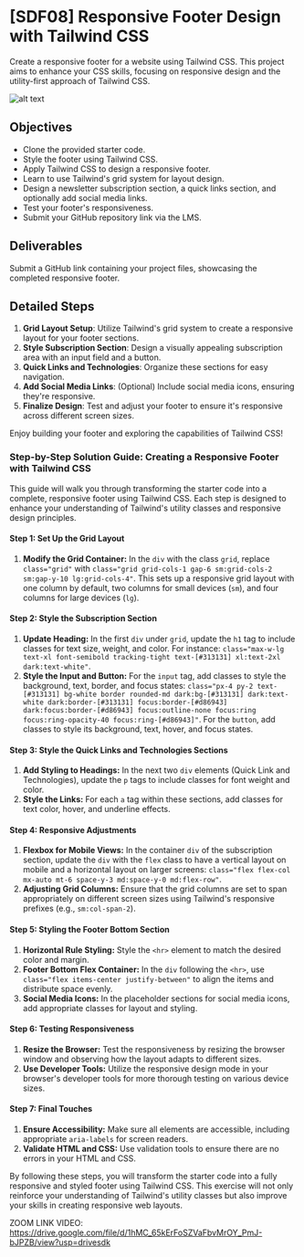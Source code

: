 # [SDF08] Responsive Footer Design with Tailwind CSS

Create a responsive footer for a website using Tailwind CSS. This project aims to enhance your CSS skills, focusing on responsive design and the utility-first approach of Tailwind CSS.

![alt text](Footer.png)

## Objectives
- Clone the provided starter code.
- Style the footer using Tailwind CSS.
- Apply Tailwind CSS to design a responsive footer.
- Learn to use Tailwind's grid system for layout design.
- Design a newsletter subscription section, a quick links section, and optionally add social media links.
- Test your footer's responsiveness.
- Submit your GitHub repository link via the LMS.

## Deliverables
Submit a GitHub link containing your project files, showcasing the completed responsive footer.

## Detailed Steps
1. **Grid Layout Setup**: Utilize Tailwind's grid system to create a responsive layout for your footer sections.
2. **Style Subscription Section**: Design a visually appealing subscription area with an input field and a button.
3. **Quick Links and Technologies**: Organize these sections for easy navigation.
4. **Add Social Media Links**: (Optional) Include social media icons, ensuring they're responsive.
5. **Finalize Design**: Test and adjust your footer to ensure it's responsive across different screen sizes.

Enjoy building your footer and exploring the capabilities of Tailwind CSS!


### Step-by-Step Solution Guide: Creating a Responsive Footer with Tailwind CSS

This guide will walk you through transforming the starter code into a complete, responsive footer using Tailwind CSS. Each step is designed to enhance your understanding of Tailwind's utility classes and responsive design principles.
#### Step 1: Set Up the Grid Layout

1. **Modify the Grid Container:** In the `div` with the class `grid`, replace `class="grid"` with `class="grid grid-cols-1 gap-6 sm:grid-cols-2 sm:gap-y-10 lg:grid-cols-4"`. This sets up a responsive grid layout with one column by default, two columns for small devices (`sm`), and four columns for large devices (`lg`).
#### Step 2: Style the Subscription Section

1. **Update Heading:** In the first `div` under `grid`, update the `h1` tag to include classes for text size, weight, and color. For instance: `class="max-w-lg text-xl font-semibold tracking-tight text-[#313131] xl:text-2xl dark:text-white"`.
2. **Style the Input and Button:** For the `input` tag, add classes to style the background, text, border, and focus states: `class="px-4 py-2 text-[#313131] bg-white border rounded-md dark:bg-[#313131] dark:text-white dark:border-[#313131] focus:border-[#d86943] dark:focus:border-[#d86943] focus:outline-none focus:ring focus:ring-opacity-40 focus:ring-[#d86943]"`. For the `button`, add classes to style its background, text, hover, and focus states.
#### Step 3: Style the Quick Links and Technologies Sections

1. **Add Styling to Headings:** In the next two `div` elements (Quick Link and Technologies), update the `p` tags to include classes for font weight and color.
2. **Style the Links:** For each `a` tag within these sections, add classes for text color, hover, and underline effects.
#### Step 4: Responsive Adjustments

1. **Flexbox for Mobile Views:** In the container `div` of the subscription section, update the `div` with the `flex` class to have a vertical layout on mobile and a horizontal layout on larger screens: `class="flex flex-col mx-auto mt-6 space-y-3 md:space-y-0 md:flex-row"`.
2. **Adjusting Grid Columns:** Ensure that the grid columns are set to span appropriately on different screen sizes using Tailwind's responsive prefixes (e.g., `sm:col-span-2`).

#### Step 5: Styling the Footer Bottom Section

1. **Horizontal Rule Styling:** Style the `<hr>` element to match the desired color and margin.
2. **Footer Bottom Flex Container:** In the `div` following the `<hr>`, use `class="flex items-center justify-between"` to align the items and distribute space evenly.
3. **Social Media Icons:** In the placeholder sections for social media icons, add appropriate classes for layout and styling.

#### Step 6: Testing Responsiveness

1. **Resize the Browser:** Test the responsiveness by resizing the browser window and observing how the layout adapts to different sizes.
2. **Use Developer Tools:** Utilize the responsive design mode in your browser's developer tools for more thorough testing on various device sizes.
#### Step 7: Final Touches

1. **Ensure Accessibility:** Make sure all elements are accessible, including appropriate `aria-labels` for screen readers.
2. **Validate HTML and CSS:** Use validation tools to ensure there are no errors in your HTML and CSS.

By following these steps, you will transform the starter code into a fully responsive and styled footer using Tailwind CSS. This exercise will not only reinforce your understanding of Tailwind's utility classes but also improve your skills in creating responsive web layouts.


ZOOM LINK VIDEO:
https://drive.google.com/file/d/1hMC_65kErFoSZVaFbvMrOY_PmJ-bJPZB/view?usp=drivesdk